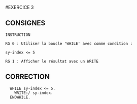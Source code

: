 #EXERCICE 3

## CONSIGNES

```abap
INSTRUCTION

RG 0 : Utiliser la boucle 'WHILE' avec comme condition :

sy-index <= 5

RG 1 : Afficher le résultat avec un WRITE
```

## CORRECTION

```abap
  WHILE sy-index <= 5.
    WRITE:/ sy-index.
  ENDWHILE.
```